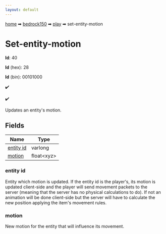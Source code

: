 ```yaml
---
layout: default
---
```


[home](/) ➡ [bedrock150](/protocol/bedrock150) ➡ [play](/protocol/bedrock150/play) ➡ set-entity-motion

# Set-entity-motion

**Id**: 40

**Id** (hex): 28

**Id** (bin): 00101000

✔️

✔️

Updates an entity's motion.

## Fields

Name | Type
---|---
[entity id](#entity-id) | varlong
[motion](#motion) | float&lt;xyz&gt;

### entity id

Entity which motion is updated. If the entity id is the player's, its motion is updated client-side and the player will send movement packets to the server (meaning that the server has no physical calculations to do). If not an animation will be done client-side but the server will have to calculate the new position applying the item's movement rules.

### motion

New motion for the entity that will influence its movement.


